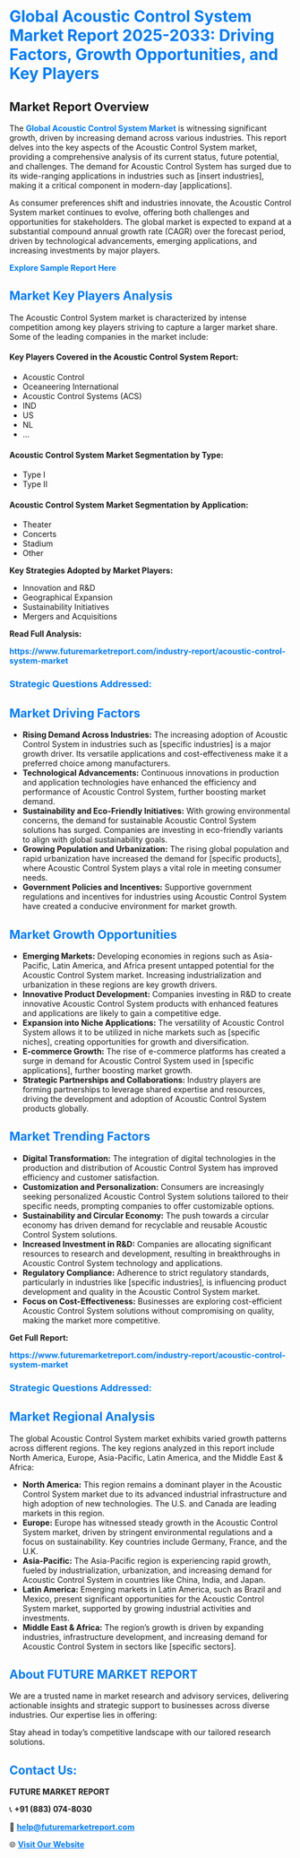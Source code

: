 <h1 style="color: #007BFF;">Global Acoustic Control System Market Report 2025-2033: Driving Factors, Growth Opportunities, and Key Players</h1>

<section id="overview">
<h2>Market Report Overview</h2>
<p>The <a href="https://www.futuremarketreport.com/industry-report/acoustic-control-system-market" style="color: #007BFF; text-decoration: none;"><strong>Global Acoustic Control System Market</strong></a> is witnessing significant growth, driven by increasing demand across various industries. This report delves into the key aspects of the Acoustic Control System market, providing a comprehensive analysis of its current status, future potential, and challenges. The demand for Acoustic Control System has surged due to its wide-ranging applications in industries such as [insert industries], making it a critical component in modern-day [applications].</p>
<p>As consumer preferences shift and industries innovate, the Acoustic Control System market continues to evolve, offering both challenges and opportunities for stakeholders. The global market is expected to expand at a substantial compound annual growth rate (CAGR) over the forecast period, driven by technological advancements, emerging applications, and increasing investments by major players.</p>
</section>

<section id="overview">
<p><a href="https://www.futuremarketreport.com/request-sample/reportId=86601" style="color: #007BFF; text-decoration: none;"><strong>Explore Sample Report Here</strong></a></p>
</section>

<section id="key-players">
<h2 style="color: #007BFF;">Market Key Players Analysis</h2>
<p>The Acoustic Control System market is characterized by intense competition among key players striving to capture a larger market share. Some of the leading companies in the market include:</p>
<h4>Key Players Covered in the Acoustic Control System Report:</h4>
<ul><li>Acoustic Control</li><li>Oceaneering International</li><li>Acoustic Control Systems (ACS)</li><li>IND</li><li>US</li><li>NL</li><li>...</li></ul>
<h4>Acoustic Control System Market Segmentation by Type:</h4>
<ul><li>Type I</li><li>Type II</li></ul>

<h4>Acoustic Control System Market Segmentation by Application:</h4>
<ul><li>Theater</li><li>Concerts</li><li>Stadium</li><li>Other</li></ul>
<p><strong>Key Strategies Adopted by Market Players:</strong></p>
<ul>
<li>Innovation and R&D</li>
<li>Geographical Expansion</li>
<li>Sustainability Initiatives</li>
<li>Mergers and Acquisitions</li>
</ul>
</section>

<section>
<p><strong>Read Full Analysis: </strong></p><a href="https://www.futuremarketreport.com/industry-report/acoustic-control-system-market" style="color: #007BFF; text-decoration: none;"><strong>https://www.futuremarketreport.com/industry-report/acoustic-control-system-market</strong></a>
<h3 style="color: #007BFF;">Strategic Questions Addressed:</h3>
</section>

<section id="driving-factors">
<h2 style="color: #007BFF;">Market Driving Factors</h2>
<ul>
<li><strong>Rising Demand Across Industries:</strong> The increasing adoption of Acoustic Control System in industries such as [specific industries] is a major growth driver. Its versatile applications and cost-effectiveness make it a preferred choice among manufacturers.</li>
<li><strong>Technological Advancements:</strong> Continuous innovations in production and application technologies have enhanced the efficiency and performance of Acoustic Control System, further boosting market demand.</li>
<li><strong>Sustainability and Eco-Friendly Initiatives:</strong> With growing environmental concerns, the demand for sustainable Acoustic Control System solutions has surged. Companies are investing in eco-friendly variants to align with global sustainability goals.</li>
<li><strong>Growing Population and Urbanization:</strong> The rising global population and rapid urbanization have increased the demand for [specific products], where Acoustic Control System plays a vital role in meeting consumer needs.</li>
<li><strong>Government Policies and Incentives:</strong> Supportive government regulations and incentives for industries using Acoustic Control System have created a conducive environment for market growth.</li>
</ul>
</section>

<section id="growth-opportunities">
<h2 style="color: #007BFF;">Market Growth Opportunities</h2>
<ul>
<li><strong>Emerging Markets:</strong> Developing economies in regions such as Asia-Pacific, Latin America, and Africa present untapped potential for the Acoustic Control System market. Increasing industrialization and urbanization in these regions are key growth drivers.</li>
<li><strong>Innovative Product Development:</strong> Companies investing in R&D to create innovative Acoustic Control System products with enhanced features and applications are likely to gain a competitive edge.</li>
<li><strong>Expansion into Niche Applications:</strong> The versatility of Acoustic Control System allows it to be utilized in niche markets such as [specific niches], creating opportunities for growth and diversification.</li>
<li><strong>E-commerce Growth:</strong> The rise of e-commerce platforms has created a surge in demand for Acoustic Control System used in [specific applications], further boosting market growth.</li>
<li><strong>Strategic Partnerships and Collaborations:</strong> Industry players are forming partnerships to leverage shared expertise and resources, driving the development and adoption of Acoustic Control System products globally.</li>
</ul>
</section>

<section id="trending-factors">
<h2 style="color: #007BFF;">Market Trending Factors</h2>
<ul>
<li><strong>Digital Transformation:</strong> The integration of digital technologies in the production and distribution of Acoustic Control System has improved efficiency and customer satisfaction.</li>
<li><strong>Customization and Personalization:</strong> Consumers are increasingly seeking personalized Acoustic Control System solutions tailored to their specific needs, prompting companies to offer customizable options.</li>
<li><strong>Sustainability and Circular Economy:</strong> The push towards a circular economy has driven demand for recyclable and reusable Acoustic Control System solutions.</li>
<li><strong>Increased Investment in R&D:</strong> Companies are allocating significant resources to research and development, resulting in breakthroughs in Acoustic Control System technology and applications.</li>
<li><strong>Regulatory Compliance:</strong> Adherence to strict regulatory standards, particularly in industries like [specific industries], is influencing product development and quality in the Acoustic Control System market.</li>
<li><strong>Focus on Cost-Effectiveness:</strong> Businesses are exploring cost-efficient Acoustic Control System solutions without compromising on quality, making the market more competitive.</li>
</ul>
</section>

<section>
<p><strong>Get Full Report: </strong></p><a href="https://www.futuremarketreport.com/industry-report/acoustic-control-system-market" style="color: #007BFF; text-decoration: none;"><strong>https://www.futuremarketreport.com/industry-report/acoustic-control-system-market</strong></a>
<h3 style="color: #007BFF;">Strategic Questions Addressed:</h3>
</section>


<section id="regional-analysis">
<h2 style="color: #007BFF;">Market Regional Analysis</h2>
<p>The global Acoustic Control System market exhibits varied growth patterns across different regions. The key regions analyzed in this report include North America, Europe, Asia-Pacific, Latin America, and the Middle East & Africa:</p>
<ul>
<li><strong>North America:</strong> This region remains a dominant player in the Acoustic Control System market due to its advanced industrial infrastructure and high adoption of new technologies. The U.S. and Canada are leading markets in this region.</li>
<li><strong>Europe:</strong> Europe has witnessed steady growth in the Acoustic Control System market, driven by stringent environmental regulations and a focus on sustainability. Key countries include Germany, France, and the U.K.</li>
<li><strong>Asia-Pacific:</strong> The Asia-Pacific region is experiencing rapid growth, fueled by industrialization, urbanization, and increasing demand for Acoustic Control System in countries like China, India, and Japan.</li>
<li><strong>Latin America:</strong> Emerging markets in Latin America, such as Brazil and Mexico, present significant opportunities for the Acoustic Control System market, supported by growing industrial activities and investments.</li>
<li><strong>Middle East & Africa:</strong> The region’s growth is driven by expanding industries, infrastructure development, and increasing demand for Acoustic Control System in sectors like [specific sectors].</li>
</ul>
</section>

<footer>
<h2 style="color: #007BFF;">About FUTURE MARKET REPORT</h2>
<p>We are a trusted name in market research and advisory services, delivering actionable insights and strategic support to businesses across diverse industries. Our expertise lies in offering:</p>

<p>Stay ahead in today’s competitive landscape with our tailored research solutions.</p>

<h2 style="color: #007BFF;">Contact Us:</h2>
<p><strong>FUTURE MARKET REPORT</strong></p>
<p>📞 <strong>+91 (883) 074-8030</strong></p>
<p>📧 <strong><a href="mailto:help@futuremarketreport.com" style="color: #007BFF;">help@futuremarketreport.com</a></strong></p>
<p>🌐 <strong><a href="https://www.futuremarketreport.com/" style="color: #007BFF;">Visit Our Website</a></strong></p>
</footer>